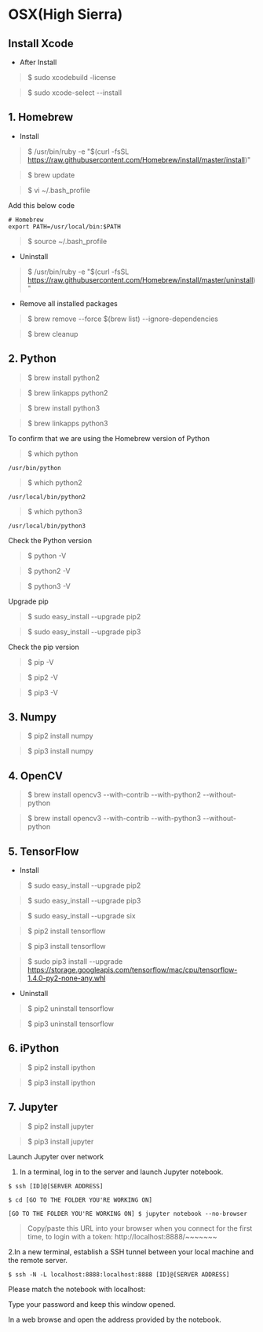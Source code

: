 # OSX(High Sierra)

## Install Xcode
- After Install

> $ sudo xcodebuild -license

> $ sudo xcode-select --install

## 1. Homebrew
- Install
> $ /usr/bin/ruby -e "$(curl -fsSL https://raw.githubusercontent.com/Homebrew/install/master/install)"

> $ brew update

> $ vi ~/.bash_profile

Add this below code
```
# Homebrew
export PATH=/usr/local/bin:$PATH
```
> $ source ~/.bash_profile

- Uninstall
> $ /usr/bin/ruby -e "$(curl -fsSL https://raw.githubusercontent.com/Homebrew/install/master/uninstall)"

- Remove all installed packages
> $ brew remove --force $(brew list) --ignore-dependencies

> $ brew cleanup

## 2. Python
> $ brew install python2

> $ brew linkapps python2

> $ brew install python3

> $ brew linkapps python3

To confirm that we are using the Homebrew version of Python
> $ which python
```
/usr/bin/python
```

> $ which python2
```
/usr/local/bin/python2
```

> $ which python3
```
/usr/local/bin/python3
```

Check the Python version 
> $ python -V

> $ python2 -V

> $ python3 -V

Upgrade pip
> $  sudo easy_install --upgrade pip2

> $  sudo easy_install --upgrade pip3

Check the pip version
> $ pip -V

> $ pip2 -V

> $ pip3 -V

## 3. Numpy
> $ pip2 install numpy

> $ pip3 install numpy

## 4. OpenCV
> $ brew install opencv3 --with-contrib --with-python2 --without-python

> $ brew install opencv3 --with-contrib --with-python3 --without-python

## 5. TensorFlow
- Install
> $  sudo easy_install --upgrade pip2

> $  sudo easy_install --upgrade pip3

> $ sudo easy_install --upgrade six

> $ pip2 install tensorflow

> $ pip3 install tensorflow

> $ sudo pip3 install --upgrade https://storage.googleapis.com/tensorflow/mac/cpu/tensorflow-1.4.0-py2-none-any.whl

- Uninstall
> $ pip2 uninstall tensorflow

> $ pip3 uninstall tensorflow

## 6. iPython
> $ pip2 install ipython

> $ pip3 install ipython

## 7. Jupyter
> $ pip2 install jupyter

> $ pip3 install jupyter

Launch Jupyter over network
1. In a terminal, log in to the server and launch Jupyter notebook.
```
$ ssh [ID]@[SERVER ADDRESS]

$ cd [GO TO THE FOLDER YOU'RE WORKING ON] 

[GO TO THE FOLDER YOU'RE WORKING ON] $ jupyter notebook --no-browser
```

>  Copy/paste this URL into your browser when you connect for the first time,
    to login with a token:
        http://localhost:8888/~~~~~~~

2.In a new terminal, establish a SSH tunnel between your local machine and the remote server. 
```
$ ssh -N -L localhost:8888:localhost:8888 [ID]@[SERVER ADDRESS]
```

Please match the notebook with localhost:

Type your password and keep this window opened.

In a web browse and open the address provided by the notebook.
